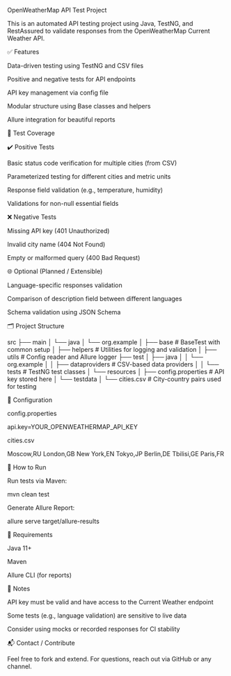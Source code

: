 OpenWeatherMap API Test Project

This is an automated API testing project using Java, TestNG, and RestAssured to validate responses from the OpenWeatherMap Current Weather API.

✅ Features

Data-driven testing using TestNG and CSV files

Positive and negative tests for API endpoints

API key management via config file

Modular structure using Base classes and helpers

Allure integration for beautiful reports

🧪 Test Coverage

✔️ Positive Tests

Basic status code verification for multiple cities (from CSV)

Parameterized testing for different cities and metric units

Response field validation (e.g., temperature, humidity)

Validations for non-null essential fields

❌ Negative Tests

Missing API key (401 Unauthorized)

Invalid city name (404 Not Found)

Empty or malformed query (400 Bad Request)

🌐 Optional (Planned / Extensible)

Language-specific responses validation

Comparison of description field between different languages

Schema validation using JSON Schema

🗂 Project Structure

src
├── main
│   └── java
│       └── org.example
│           ├── base               # BaseTest with common setup
│           ├── helpers            # Utilities for logging and validation
│           ├── utils              # Config reader and Allure logger
├── test
│   ├── java
│   │   └── org.example
│   │       ├── dataproviders     # CSV-based data providers
│   │       └── tests             # TestNG test classes
│   └── resources
│       ├── config.properties     # API key stored here
│       └── testdata
│           └── cities.csv        # City-country pairs used for testing

🔧 Configuration

config.properties

api.key=YOUR_OPENWEATHERMAP_API_KEY

cities.csv

Moscow,RU
London,GB
New York,EN
Tokyo,JP
Berlin,DE
Tbilisi,GE
Paris,FR

🚀 How to Run

Run tests via Maven:

mvn clean test

Generate Allure Report:

allure serve target/allure-results

📌 Requirements

Java 11+

Maven

Allure CLI (for reports)

📎 Notes

API key must be valid and have access to the Current Weather endpoint

Some tests (e.g., language validation) are sensitive to live data

Consider using mocks or recorded responses for CI stability

📬 Contact / Contribute

Feel free to fork and extend. For questions, reach out via GitHub or any channel.
